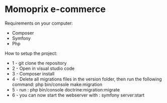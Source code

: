 # Momoprix e-commerce

Requirements on your computer:
- Composer
- Symfony
- Php

How to setup the project:
- 1 - git clone the repository
- 2 - Open in visual studio code
- 3 - Composer install
- 4 - Delete all migrations files in the version folder, then run the following command: php bin/console make:migration
- 5 - run : php bin/console doctrine:migration:migrate
- 6 - you can now start the webserver with : symfony server:start
